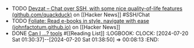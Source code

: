 - TODO [Devzat – Chat over SSH, with some nice quality-of-life features (github.com/quackduck)](https://news.ycombinator.com/item?id=40998158) on [[Hacker News]] #SSH/Chat
- TODO [Foliate: Read e-books in style, navigate with ease (johnfactotum.github.io)](https://news.ycombinator.com/item?id=41002273) on [[Hacker News]]
- DONE [Can I …? tools](https://lobste.rs/s/wi452s/can_i_tools) #[[Reading List]]
  :LOGBOOK:
  CLOCK: [2024-07-20 Sat 01:30:37]--[2024-07-20 Sat 01:38:50] =>  00:08:13
  :END: